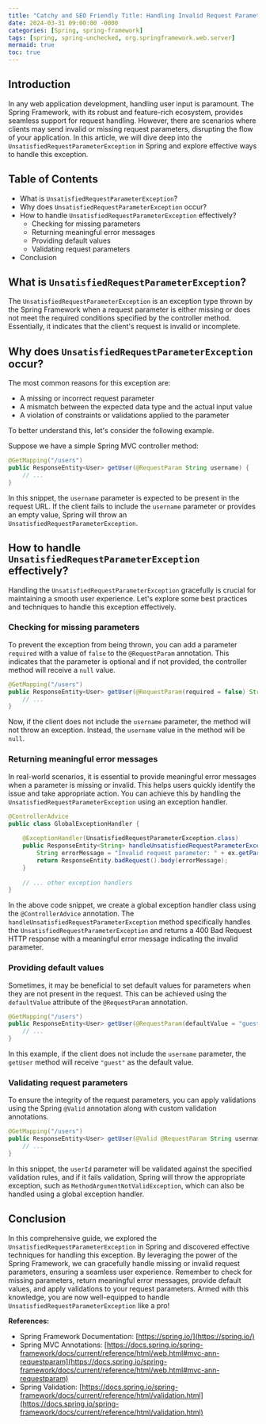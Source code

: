 ```yaml
---
title: "Catchy and SEO Friendly Title: Handling Invalid Request Parameters in Spring: An In-depth Guide"
date: 2024-03-31 09:00:00 -0000
categories: [Spring, spring-framework]
tags: [spring, spring-unchecked, org.springframework.web.server]
mermaid: true
toc: true
---
```



## Introduction
In any web application development, handling user input is paramount. The Spring Framework, with its robust and feature-rich ecosystem, provides seamless support for request handling. However, there are scenarios where clients may send invalid or missing request parameters, disrupting the flow of your application. In this article, we will dive deep into the `UnsatisfiedRequestParameterException` in Spring and explore effective ways to handle this exception.

## Table of Contents
- What is `UnsatisfiedRequestParameterException`?
- Why does `UnsatisfiedRequestParameterException` occur?
- How to handle `UnsatisfiedRequestParameterException` effectively?
  - Checking for missing parameters
  - Returning meaningful error messages
  - Providing default values
  - Validating request parameters
- Conclusion

## What is `UnsatisfiedRequestParameterException`?
The `UnsatisfiedRequestParameterException` is an exception type thrown by the Spring Framework when a request parameter is either missing or does not meet the required conditions specified by the controller method. Essentially, it indicates that the client's request is invalid or incomplete.

## Why does `UnsatisfiedRequestParameterException` occur?
The most common reasons for this exception are:
- A missing or incorrect request parameter
- A mismatch between the expected data type and the actual input value
- A violation of constraints or validations applied to the parameter

To better understand this, let's consider the following example.

Suppose we have a simple Spring MVC controller method:

```java
@GetMapping("/users")
public ResponseEntity<User> getUser(@RequestParam String username) {
    // ...
}
```

In this snippet, the `username` parameter is expected to be present in the request URL. If the client fails to include the `username` parameter or provides an empty value, Spring will throw an `UnsatisfiedRequestParameterException`.

## How to handle `UnsatisfiedRequestParameterException` effectively?
Handling the `UnsatisfiedRequestParameterException` gracefully is crucial for maintaining a smooth user experience. Let's explore some best practices and techniques to handle this exception effectively.

### Checking for missing parameters
To prevent the exception from being thrown, you can add a parameter `required` with a value of `false` to the `@RequestParam` annotation. This indicates that the parameter is optional and if not provided, the controller method will receive a `null` value.

```java
@GetMapping("/users")
public ResponseEntity<User> getUser(@RequestParam(required = false) String username) {
    // ...
}
```

Now, if the client does not include the `username` parameter, the method will not throw an exception. Instead, the `username` value in the method will be `null`.

### Returning meaningful error messages
In real-world scenarios, it is essential to provide meaningful error messages when a parameter is missing or invalid. This helps users quickly identify the issue and take appropriate action. You can achieve this by handling the `UnsatisfiedRequestParameterException` using an exception handler.

```java
@ControllerAdvice
public class GlobalExceptionHandler {
  
    @ExceptionHandler(UnsatisfiedRequestParameterException.class)
    public ResponseEntity<String> handleUnsatisfiedRequestParameterException(UnsatisfiedRequestParameterException ex) {
        String errorMessage = "Invalid request parameter: " + ex.getParameter().getParameterName();
        return ResponseEntity.badRequest().body(errorMessage);
    }
  
    // ... other exception handlers
}
```

In the above code snippet, we create a global exception handler class using the `@ControllerAdvice` annotation.
The `handleUnsatisfiedRequestParameterException` method specifically handles the `UnsatisfiedRequestParameterException` and returns a 400 Bad Request HTTP response with a meaningful error message indicating the invalid parameter.

### Providing default values
Sometimes, it may be beneficial to set default values for parameters when they are not present in the request. This can be achieved using the `defaultValue` attribute of the `@RequestParam` annotation.

```java
@GetMapping("/users")
public ResponseEntity<User> getUser(@RequestParam(defaultValue = "guest") String username) {
    // ...
}
```

In this example, if the client does not include the `username` parameter, the `getUser` method will receive `"guest"` as the default value.

### Validating request parameters
To ensure the integrity of the request parameters, you can apply validations using the Spring `@Valid` annotation along with custom validation annotations.

```java
@GetMapping("/users")
public ResponseEntity<User> getUser(@Valid @RequestParam String username) {
    // ...
}
```

In this snippet, the `userId` parameter will be validated against the specified validation rules, and if it fails validation, Spring will throw the appropriate exception, such as `MethodArgumentNotValidException`, which can also be handled using a global exception handler.

## Conclusion
In this comprehensive guide, we explored the `UnsatisfiedRequestParameterException` in Spring and discovered effective techniques for handling this exception. By leveraging the power of the Spring Framework, we can gracefully handle missing or invalid request parameters, ensuring a seamless user experience. Remember to check for missing parameters, return meaningful error messages, provide default values, and apply validations to your request parameters. Armed with this knowledge, you are now well-equipped to handle `UnsatisfiedRequestParameterException` like a pro!

**References:**
- Spring Framework Documentation: [https://spring.io/](https://spring.io/)
- Spring MVC Annotations: [https://docs.spring.io/spring-framework/docs/current/reference/html/web.html#mvc-ann-requestparam](https://docs.spring.io/spring-framework/docs/current/reference/html/web.html#mvc-ann-requestparam)
- Spring Validation: [https://docs.spring.io/spring-framework/docs/current/reference/html/validation.html](https://docs.spring.io/spring-framework/docs/current/reference/html/validation.html)